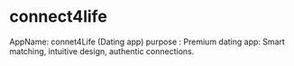 # connect4life
AppName: connet4Life (Dating app) purpose : Premium dating app: Smart matching, intuitive design, authentic connections.
